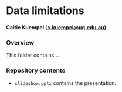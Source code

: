 # Data limitations
#### Caitie Kuempel (c.kuempel@uq.edu.au)

### Overview
This folder contains ... 

### Repository contents
* `slideshow.pptx` contains the presentation.

 
 
